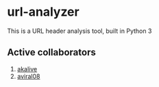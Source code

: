 # url-analyzer
This is a URL header analysis tool, built in Python 3
## Active collaborators
1) [akalive](https://github.com/akalive)
2) [aviral08](https://github.com/aviral08)
